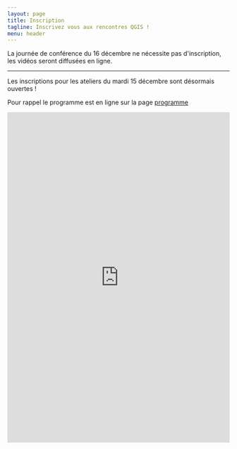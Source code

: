 ```yaml
---
layout: page
title: Inscription
tagline: Inscrivez vous aux rencontres QGIS !
menu: header
---
```


La journée de conférence du 16 décembre ne nécessite pas d'inscription, les vidéos seront diffusées en ligne.  

____________

Les inscriptions pour les ateliers du mardi 15 décembre sont désormais ouvertes ! 

Pour rappel le programme est en ligne sur la page [programme](/z20_programme.html)

<iframe id="haWidget" allowtransparency="true" scrolling="auto" src="https://www.helloasso.com/associations/osgeo-fr/evenements/rencontres-des-utilisateurs-qgis-edition-2020/widget" style="width: 100%; height: 750px; border: none;" onload="window.scroll(0, this.offsetTop)"></iframe>
